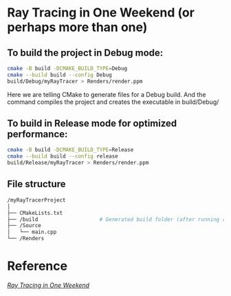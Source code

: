 # Ray Tracing in One Weekend (or perhaps more than one)

## To build the project in Debug mode:

```bash
cmake -B build -DCMAKE_BUILD_TYPE=Debug
cmake --build build --config Debug
build/Debug/myRayTracer > Renders/render.ppm
```
Here we are telling CMake to generate files for a Debug build. And the command compiles the project and creates the executable in build/Debug/

## To build in Release mode for optimized performance:

```bash
cmake -B build -DCMAKE_BUILD_TYPE=Release
cmake --build build --config release
build/Release/myRayTracer > Renders/render.ppm
```

## File structure
```bash
/myRayTracerProject
│
├── CMakeLists.txt            
├── /build                    # Generated build folder (after running cmake)
├── /Source                   
│   └── main.cpp              
└── /Renders

```

# Reference
[_Ray Tracing in One Weekend_](https://raytracing.github.io/books/RayTracingInOneWeekend.html)